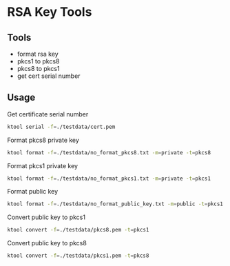 # RSA Key Tools

## Tools
 - format rsa key
 - pkcs1 to pkcs8
 - pkcs8 to pkcs1
 - get cert serial number

## Usage

Get certificate serial number
```bash
ktool serial -f=./testdata/cert.pem
```

Format pkcs8 private key
```bash
ktool format -f=./testdata/no_format_pkcs8.txt -m=private -t=pkcs8
```

Format pkcs1 private key
```bash
ktool format -f=./testdata/no_format_pkcs1.txt -m=private -t=pkcs1
```

Format public key
```bash
ktool format -f=./testdata/no_format_public_key.txt -m=public -t=pkcs1
```

Convert public key to pkcs1
```bash
ktool convert -f=./testdata/pkcs8.pem -t=pkcs1
```

Convert public key to pkcs8
```bash
ktool convert -f=./testdata/pkcs1.pem -t=pkcs8
```
